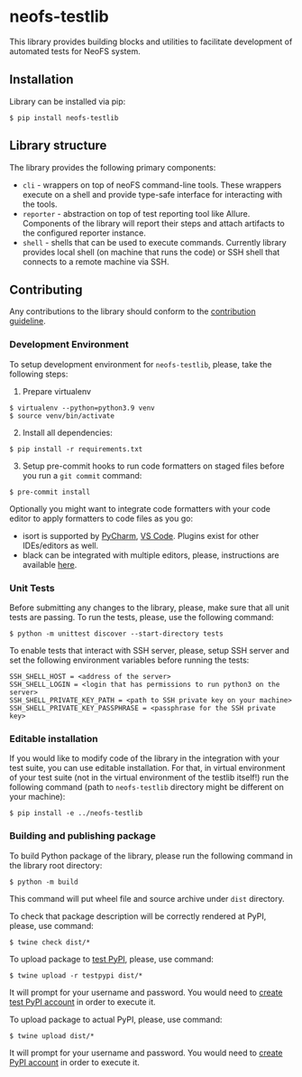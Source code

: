 # neofs-testlib
This library provides building blocks and utilities to facilitate development of automated tests for NeoFS system.

## Installation
Library can be installed via pip:
```shell
$ pip install neofs-testlib
```

## Library structure
The library provides the following primary components:
 * `cli` - wrappers on top of neoFS command-line tools. These wrappers execute on a shell and provide type-safe interface for interacting with the tools.
 * `reporter` - abstraction on top of test reporting tool like Allure. Components of the library will report their steps and attach artifacts to the configured reporter instance.
 * `shell` - shells that can be used to execute commands. Currently library provides local shell (on machine that runs the code) or SSH shell that connects to a remote machine via SSH.

## Contributing
Any contributions to the library should conform to the [contribution guideline](https://github.com/nspcc-dev/neofs-node/blob/master/CONTRIBUTING.md).

### Development Environment
To setup development environment for `neofs-testlib`, please, take the following steps:
1. Prepare virtualenv

```shell
$ virtualenv --python=python3.9 venv
$ source venv/bin/activate
```

2. Install all dependencies:

```shell
$ pip install -r requirements.txt
```

3. Setup pre-commit hooks to run code formatters on staged files before you run a `git commit` command:

```shell
$ pre-commit install
```

Optionally you might want to integrate code formatters with your code editor to apply formatters to code files as you go:
* isort is supported by [PyCharm](https://plugins.jetbrains.com/plugin/15434-isortconnect), [VS Code](https://cereblanco.medium.com/setup-black-and-isort-in-vscode-514804590bf9). Plugins exist for other IDEs/editors as well.
* black can be integrated with multiple editors, please, instructions are available [here](https://black.readthedocs.io/en/stable/integrations/editors.html).

### Unit Tests
Before submitting any changes to the library, please, make sure that all unit tests are passing. To run the tests, please, use the following command:
```shell
$ python -m unittest discover --start-directory tests
```

To enable tests that interact with SSH server, please, setup SSH server and set the following environment variables before running the tests:
```
SSH_SHELL_HOST = <address of the server>
SSH_SHELL_LOGIN = <login that has permissions to run python3 on the server>
SSH_SHELL_PRIVATE_KEY_PATH = <path to SSH private key on your machine>
SSH_SHELL_PRIVATE_KEY_PASSPHRASE = <passphrase for the SSH private key>
```

### Editable installation
If you would like to modify code of the library in the integration with your test suite, you can use editable installation. For that, in virtual environment of your test suite (not in the virtual environment of the testlib itself!) run the following command (path to `neofs-testlib` directory might be different on your machine):
```shell
$ pip install -e ../neofs-testlib
```

### Building and publishing package
To build Python package of the library, please run the following command in the library root directory:
```shell
$ python -m build
```

This command will put wheel file and source archive under `dist` directory.

To check that package description will be correctly rendered at PyPI, please, use command:
```shell
$ twine check dist/*
```

To upload package to [test PyPI](https://test.pypi.org/project/neofs-testlib/), please, use command:
```shell
$ twine upload -r testpypi dist/*
```
It will prompt for your username and password. You would need to [create test PyPI account](https://test.pypi.org/account/register/) in order to execute it.

To upload package to actual PyPI, please, use command:
```shell
$ twine upload dist/*
```
It will prompt for your username and password. You would need to [create PyPI account](https://pypi.org/account/register/) in order to execute it.
